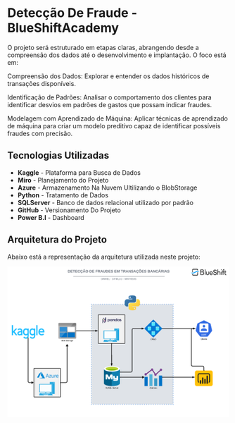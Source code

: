 # Detecção De Fraude - BlueShiftAcademy

O projeto será estruturado em etapas claras, abrangendo desde a compreensão dos dados até o desenvolvimento e implantação. O foco está em:

Compreensão dos Dados: Explorar e entender os dados históricos de transações disponíveis.

Identificação de Padrões: Analisar o comportamento dos clientes para identificar desvios em padrões de gastos que possam indicar fraudes.

Modelagem com Aprendizado de Máquina: Aplicar técnicas de aprendizado de máquina para criar um modelo preditivo capaz de identificar possíveis fraudes com precisão.


## Tecnologias Utilizadas

- **Kaggle** - Plataforma para Busca de Dados
- **Miro** - Planejamento do Projeto
- **Azure** - Armazenamento Na Nuvem Ultilizando o BlobStorage
- **Python** - Tratamento de Dados
- **SQLServer** - Banco de dados relacional utilizado por padrão
- **GitHub** - Versionamento Do Projeto
- **Power B.I** - Dashboard

## Arquitetura do Projeto

Abaixo está a representação da arquitetura utilizada neste projeto:

![Arquitetura do Projeto](Imagens/arquitetura_projeto.png)


